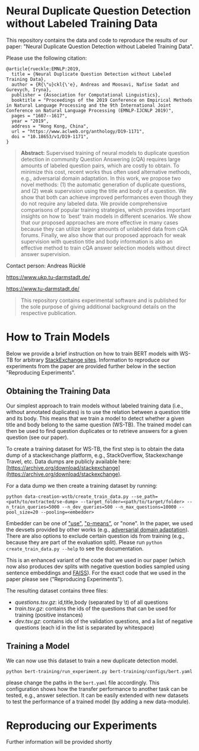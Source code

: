 # Neural Duplicate Question Detection without Labeled Training Data

This repository contains the data and code to reproduce the results of our paper: 
"Neural Duplicate Question Detection without Labeled Training Data".

Please use the following citation:

```
@article{rueckle:EMNLP:2019,
  title = {Neural Duplicate Question Detection without Labeled Training Data},
  author = {R{\"u}ckl{\'e}, Andreas and Moosavi, Nafise Sadat and Gurevych, Iryna},
  publisher = {Association for Computational Linguistics},
  booktitle = "Proceedings of the 2019 Conference on Empirical Methods in Natural Language Processing and the 9th International Joint Conference on Natural Language Processing (EMNLP-IJCNLP 2019)",
  pages = "1607--1617",
  year = "2019",
  address = "Hong Kong, China",
  url = "https://www.aclweb.org/anthology/D19-1171",
  doi = "10.18653/v1/D19-1171",
}
```

> **Abstract:** Supervised training of neural models to duplicate question detection in community Question Answering (cQA) requires large amounts of labeled question pairs, which are costly to obtain. To minimize this cost, recent works thus often used alternative methods, e.g., adversarial domain adaptation. In this work, we propose two novel methods: (1) the automatic generation of duplicate questions, and (2) weak supervision using the title and body of a question. We show that both can achieve improved performances even though they do not require any labeled data. We provide comprehensive comparisons of popular training strategies, which provides important insights on how to `best' train models in different scenarios. We show that our proposed approaches are more effective in many cases because they can utilize larger amounts of unlabeled data from cQA forums. Finally, we also show that our proposed approach for weak supervision with question title and body information is also an effective method to train cQA answer selection models without direct answer supervision.




Contact person: Andreas Rücklé

https://www.ukp.tu-darmstadt.de/

https://www.tu-darmstadt.de/


> This repository contains experimental software and is published for the sole purpose of giving additional background details on the respective publication. 

# How to Train Models

Below we provide a brief instruction on how to train BERT models with WS-TB for arbitrary [StackExchange sites](https://https://stackexchange.com/sites).
Information to reproduce our experiments from the paper are provided further below in the section "Reproducing Experiments".

## Obtaining the Training Data

Our simplest approach to train models without labeled training data (i.e., without annotated duplicates) is to use the relation between a question title and its body. This means that we train a model to detect whether a given title and body belong to the same question (WS-TB). The trained model can then be used to find question duplicates or to retrieve answers for a given question (see our paper).

To create a training dataset for WS-TB, the first step is to obtain the data dump of a stackexchange platform, e.g., StackOverflow, Stackexchange Travel, etc. Data dumps are publicly available here: [https://archive.org/download/stackexchange](https://archive.org/download/stackexchange).

For a data dump we then create a training dataset by running:

```
python data-creation-wstb/create_train_data.py --se_path=<path/to/extracted/se-dump> --target_folder=<path/to/target/folder> --n_train_queries=5000 --n_dev_queries=500 --n_max_questions=10000 --pool_size=20 --pooling=<embedder>
```

Embedder can be one of ["use"](https://tfhub.dev/google/universal-sentence-encoder/3), ["p-means"](https://github.com/UKPLab/arxiv2018-xling-sentence-embeddings), or "none". In the paper, we used the devsets provided by other works (e.g., [adversarial domain adaptation](https://github.com/darsh10/qra_code)). There are also options to exclude certain question ids from training (e.g., because they are part of the evaluation split). Please run ```python create_train_data.py --help``` to see the documentation.

This is an enhanced variant of the code that we used in our paper (which now also produces dev splits with negative question bodies sampled using sentence embeddings and [FAISS](https://github.com/facebookresearch/faiss)). For the exact code that we used in the paper please see ("Reproducing Experiments").

The resulting dataset contains three files:

 * _questions.tsv.gz_: id,title,body (separated by \t) of all questions
 * _train.tsv.gz_: contains the ids of the questions that can be used for training (positive instances)
 * _dev.tsv.gz_: contains ids of the validation questions, and a list of negative questions (each id in the list is separated by whitespace)


## Training a Model

We can now use this dataset to train a new duplicate detection model.

```
python bert-training/run_experiment.py bert-training/configs/bert.yaml
```

please change the paths in the ```bert.yaml``` file accordingly. 
This configuration shows how the transfer performance to another task can be tested, e.g., answer selection. 
It can be easily extended with new datasets to test the performance of a trained model (by adding a new data-module).


# Reproducing our Experiments

Further information will be provided shortly

